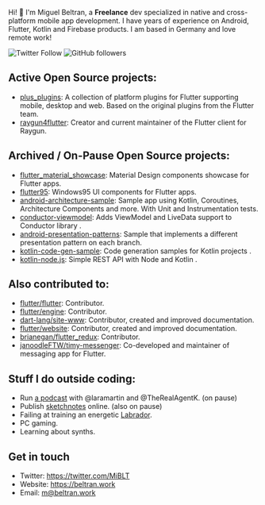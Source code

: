 Hi! :wave: I'm Miguel Beltran, a **Freelance** dev specialized in native and cross-platform mobile app development. I have years of experience on Android, Flutter, Kotlin and Firebase products. I am based in Germany and love remote work!

![Twitter Follow](https://img.shields.io/twitter/follow/miblt?style=social)
![GitHub followers](https://img.shields.io/github/followers/miquelbeltran?style=social)

## Active Open Source projects:

- [plus_plugins](https://github.com/fluttercommunity/plus_plugins): A collection of platform plugins for Flutter supporting mobile, desktop and web. Based on the original plugins from the Flutter team.
- [raygun4flutter](https://github.com/MindscapeHQ/raygun4flutter): Creator and current maintainer of the Flutter client for Raygun.

## Archived / On-Pause Open Source projects:

- [flutter_material_showcase](https://github.com/miquelbeltran/flutter_material_showcase): Material Design components showcase for Flutter apps.
- [flutter95](https://github.com/miquelbeltran/flutter95): Windows95 UI components for Flutter apps.
- [android-architecture-sample](https://github.com/miquelbeltran/android-architecture-sample): Sample app using Kotlin, Coroutines, Architecture Components and more. With Unit and Instrumentation tests. 
- [conductor-viewmodel](https://github.com/miquelbeltran/conductor-viewmodel): Adds ViewModel and LiveData support to Conductor library .
- [android-presentation-patterns](https://github.com/miquelbeltran/android-presentation-patterns): Sample that implements a different presentation pattern on each branch.
- [kotlin-code-gen-sample](https://github.com/miquelbeltran/kotlin-code-gen-sample): Code generation samples for Kotlin projects .
- [kotlin-node.js](https://github.com/miquelbeltran/kotlin-node.js): Simple REST API with Node and Kotlin .

## Also contributed to:

- [flutter/flutter](https://github.com/flutter/flutter/commits?author=miquelbeltran): Contributor.
- [flutter/engine](https://github.com/flutter/engine/commits?author=miquelbeltran): Contributor.
- [dart-lang/site-www](https://github.com/dart-lang/site-www/commits?author=miquelbeltran): Contributor, created and improved documentation.
- [flutter/website](https://github.com/flutter/website/commits?author=miquelbeltran): Contributor, created and improved documentation.
- [brianegan/flutter_redux](https://github.com/brianegan/flutter_redux/commits?author=miquelbeltran): Contributor.
- [janoodleFTW/timy-messenger](https://github.com/janoodleFTW/timy-messenger): Co-developed and maintainer of messaging app for Flutter.

## Stuff I do outside coding:

- Run [a podcast](https://codecafeteria.dev/) with @laramartin and @TheRealAgentK. (on pause)
- Publish [sketchnotes](https://sketchnoting.dev) online. (also on pause)
- Failing at training an energetic [Labrador](https://twitter.com/LilianaVomLowen).
- PC gaming.
- Learning about synths.

## Get in touch

- Twitter: https://twitter.com/MiBLT
- Website: https://beltran.work
- Email: [m@beltran.work](mailto:m@beltran.work)
